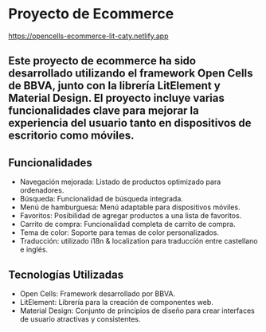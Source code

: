 # Proyecto de Ecommerce

https://opencells-ecommerce-lit-caty.netlify.app

## Este proyecto de ecommerce ha sido desarrollado utilizando el framework Open Cells de BBVA, junto con la librería LitElement y Material Design. El proyecto incluye varias funcionalidades clave para mejorar la experiencia del usuario tanto en dispositivos de escritorio como móviles.

## Funcionalidades

- Navegación mejorada: Listado de productos optimizado para ordenadores.
- Búsqueda: Funcionalidad de búsqueda integrada.
- Menú de hamburguesa: Menú adaptable para dispositivos móviles.
- Favoritos: Posibilidad de agregar productos a una lista de favoritos.
- Carrito de compra: Funcionalidad completa de carrito de compra.
- Tema de color: Soporte para temas de color personalizados.
- Traducción: utilizado i18n & localization para traducción entre castellano e inglés.

## Tecnologías Utilizadas

- Open Cells: Framework desarrollado por BBVA.
- LitElement: Librería para la creación de componentes web.
- Material Design: Conjunto de principios de diseño para crear interfaces de usuario atractivas y consistentes.
